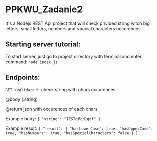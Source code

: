 # PPKWU_Zadanie2

It's a Nodejs REST Api project that will check privided string witch big letters, small letters, numbers and special characters occurences.

## Starting server tutorial:

To start server, just go to project directory with terminal and enter command:
`node index.js`

## Endpoints:

`GET /validate` <- check string with chars occurences

@body (:string)

@return json with occurences of each chars


Example body:
`{
  "string": "TESTgfgd1gdf"
}`

Example result:
`{
  "result": {
    "hasLowerCase": true,
    "hasUpperCase": true,
    "hasNumbers": true,
    "hasSpecialCharacters": false
  }
}`
